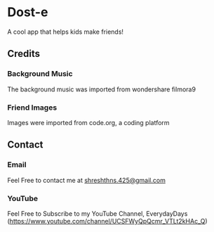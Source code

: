 # Dost-e
A cool app that helps kids make friends!

## Credits
### Background Music
The background music was imported from wondershare filmora9

### Friend Images
Images were imported from code.org, a coding platform

## Contact
### Email
Feel Free to contact me at shreshthns.425@gmail.com

### YouTube
Feel Free to Subscribe to my YouTube Channel, EverydayDays (https://www.youtube.com/channel/UCSFWyQpQcmr_VTLt2kHAc_Q)